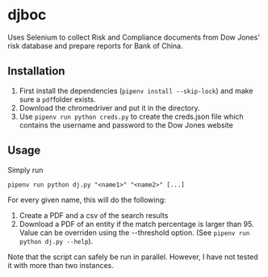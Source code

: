 # djboc
Uses Selenium to collect Risk and Compliance documents from Dow Jones' risk database and prepare reports for Bank of China.
## Installation
1. First install the dependencies (`pipenv install --skip-lock`) and make sure a `pdf`folder exists.
2. Download the chromedriver and put it in the directory.
3. Use `pipenv run python creds.py` to create the creds.json file which contains the username and password to the Dow Jones website

## Usage
Simply run
```
pipenv run python dj.py "<name1>" "<name2>" [...]
```
For every given name, this will do the following:
1. Create a PDF and a csv of the search results
2. Download a PDF of an entity if the match percentage is larger than 95. Value can be overriden using the --threshold option. (See `pipenv run python dj.py --help`).

Note that the script can safely be run in parallel. However, I have not tested it with more than two instances.
